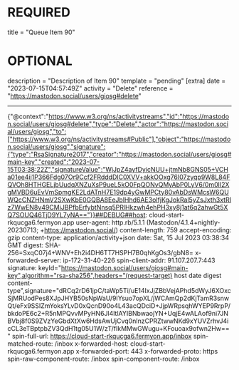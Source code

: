 
# REQUIRED
title = "Queue Item 90"
# OPTIONAL
description = "Description of Item 90"
template = "pending"
[extra]
date = "2023-07-15T04:57:49Z"
activity = "Delete"
reference = "https://mastodon.social/users/giosg#delete"

---
{"@context":"https://www.w3.org/ns/activitystreams","id":"https://mastodon.social/users/giosg#delete","type":"Delete","actor":"https://mastodon.social/users/giosg","to":["https://www.w3.org/ns/activitystreams#Public"],"object":"https://mastodon.social/users/giosg","signature":{"type":"RsaSignature2017","creator":"https://mastodon.social/users/giosg#main-key","created":"2023-07-15T03:38:22Z","signatureValue":"WjJpZ4ayfDyicNUU+jtmNb8GNS05+VCHa01ee4ij1P366Fdg07Or9Ccf2FRdddDIC0XVV+akkOOxg76I07zyqp9W8L84FQVOh8HTHGELjbUudqXNZuXsP9ueL5kO0FpQONvQMyAbP0LyV6/0m0lI2XgMVBD6uEvVmSpmgKE2LdATnH7E19dp4yGwMPCty80vAbDsWMcsW6QUWQcCNZHNmV2SXwKbE0GQBA8EeJblHhd6AE3oIfjKgJokRal5yZsJxth3xtRIz7WwEN8v49CMiJBPfbErfybtNnsq5PRlHkzwh4ehPH3xy8j1at6q2ahwGt5XQ7SOUQ46TjD9YL7yNA=="}}##DEBUG##host: cloud-start-rkqucga6.fermyon.app
user-agent: http.rb/5.1.1 (Mastodon/4.1.4+nightly-20230713; +https://mastodon.social/)
content-length: 759
accept-encoding: gzip
content-type: application/activity+json
date: Sat, 15 Jul 2023 03:38:34 GMT
digest: SHA-256=SxqC07j4+WNV+Eh2i4DH6TT7HSPH7B0qhKgOs3/gbN8=
x-forwarded-server: ip-172-31-40-226
spin-client-addr: 91.107.207.7:443
signature: keyId="https://mastodon.social/users/giosg#main-key",algorithm="rsa-sha256",headers="(request-target) host date digest content-type",signature="dRCq2rD61jpC/taWp5Ti/uE14IxJjZBbVejAPhd5dWyJ6XOxcSjMRUodPes8XJpJHYB50sNpWaU/9IYsuo7opXL/jWCAmQp2dKjTamR3snwQt/eFx9SSIZmYoksYLvD0xQcnD90o4L43acQDciD+JjpWRpsqhWYEP9RrpP/bkdoPE6c2+R5nMPQvvMPyHN6Jl4ltlAYIBNbwaojYN+UqjE4wALAof9ni7JNBVbj8f0S9ZVzYeGbdXtXw6HdsAwUjCvq0nInzCPRZtwwNKd9xYUVZrhvJ4icCL3eTBptpbZV3QdH1tg05U1W/zT/fIkMMwGWugu+KFouoax9ofwn2Hw=="
spin-full-url: https://cloud-start-rkqucga6.fermyon.app/inbox
spin-matched-route: /inbox
x-forwarded-host: cloud-start-rkqucga6.fermyon.app
x-forwarded-port: 443
x-forwarded-proto: https
spin-raw-component-route: /inbox
spin-component-route: /inbox

